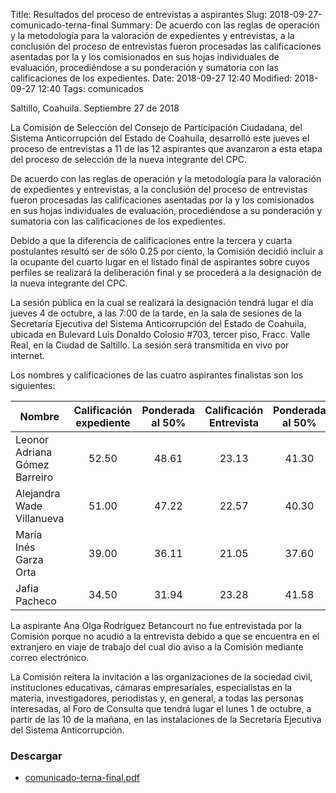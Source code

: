 Title: Resultados del proceso de entrevistas a aspirantes
Slug: 2018-09-27-comunicado-terna-final
Summary: De acuerdo con las reglas de operación y la metodología para la valoración de expedientes y entrevistas, a la conclusión del proceso de entrevistas fueron procesadas las calificaciones asentadas por la y los comisionados en sus hojas individuales de evaluación, procediéndose a su ponderación y sumatoria con las calificaciones de los expedientes.
Date: 2018-09-27 12:40
Modified: 2018-09-27 12:40
Tags: comunicados


Saltillo, Coahuila. Septiembre 27 de 2018

La Comisión de Selección del Consejo de Participación Ciudadana, del Sistema Anticorrupción del Estado de Coahuila, desarrolló este jueves el proceso de entrevistas a 11 de las 12 aspirantes que avanzaron a esta etapa del proceso de selección de la nueva integrante del CPC.

De acuerdo con las reglas de operación y la metodología para la valoración de expedientes y entrevistas, a la conclusión del proceso de entrevistas fueron procesadas las calificaciones asentadas por la y los comisionados en sus hojas individuales de evaluación, procediéndose a su ponderación y sumatoria con las calificaciones de los expedientes.

Debido a que la diferencia de calificaciones entre la tercera y cuarta postulantes resultó ser de sólo 0.25 por ciento, la Comisión decidió incluir a la ocupante del cuarto lugar en el listado final de aspirantes sobre cuyos perfiles se realizará la deliberación final y se procederá a la designación de la nueva integrante del CPC.

La sesión pública en la cual se realizará la designación tendrá lugar el día jueves 4 de octubre, a las 7:00 de la tarde, en la sala de sesiones de la Secretaría Ejecutiva del Sistema Anticorrupción del Estado de Coahuila, ubicada en Bulevard Luis Donaldo Colosio #703, tercer piso, Fracc. Valle Real, en la Ciudad de Saltillo. La sesión será transmitida en vivo por internet.

Los nombres y calificaciones de las cuatro aspirantes finalistas son los siguientes:

Nombre                        | Calificación expediente | Ponderada al 50% | Calificación Entrevista | Ponderada al 50% | Calificación total
------------------------------|:-----------------------:|:----------------:|:-----------------------:|:----------------:|:------------------:
Leonor Adriana Gómez Barreiro | 52.50 | 48.61 | 23.13 | 41.30 | 89.91
Alejandra Wade Villanueva     | 51.00 | 47.22 | 22.57 | 40.30 | 87.53
María Inés Garza Orta         | 39.00 | 36.11 | 21.05 | 37.60 | 73.72
Jafia Pacheco                 | 34.50 | 31.94 | 23.28 | 41.58 | 73.53

La aspirante Ana Olga Rodríguez Betancourt no fue entrevistada por la Comisión porque no acudió a la entrevista debido a que se encuentra en el extranjero en viaje de trabajo del cual dio aviso a la Comisión mediante correo electrónico.

La Comisión reitera la invitación a las organizaciones de la sociedad civil, instituciones educativas, cámaras empresariales, especialistas en la materia, investigadores, periodistas y, en general, a todas las personas interesadas, al Foro de Consulta que tendrá lugar el lunes 1 de octubre, a partir de las 10 de la mañana, en las instalaciones de la Secretaría Ejecutiva del Sistema Anticorrupción.

### Descargar

* [comunicado-terna-final.pdf](comunicado-terna-final.pdf)

